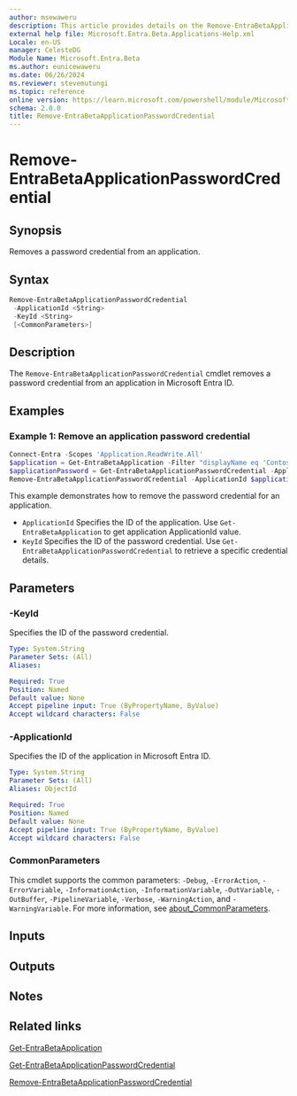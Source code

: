 ```yaml
---
author: msewaweru
description: This article provides details on the Remove-EntraBetaApplicationPasswordCredential command.
external help file: Microsoft.Entra.Beta.Applications-Help.xml
Locale: en-US
manager: CelesteDG
Module Name: Microsoft.Entra.Beta
ms.author: eunicewaweru
ms.date: 06/26/2024
ms.reviewer: stevemutungi
ms.topic: reference
online version: https://learn.microsoft.com/powershell/module/Microsoft.Entra.Beta/Remove-EntraBetaApplicationPasswordCredential
schema: 2.0.0
title: Remove-EntraBetaApplicationPasswordCredential
---
```


# Remove-EntraBetaApplicationPasswordCredential

## Synopsis

Removes a password credential from an application.

## Syntax

```powershell
Remove-EntraBetaApplicationPasswordCredential
 -ApplicationId <String>
 -KeyId <String>
 [<CommonParameters>]
```

## Description

The `Remove-EntraBetaApplicationPasswordCredential` cmdlet removes a password credential from an application in Microsoft Entra ID.

## Examples

### Example 1: Remove an application password credential

```powershell
Connect-Entra -Scopes 'Application.ReadWrite.All'
$application = Get-EntraBetaApplication -Filter "displayName eq 'Contoso Helpdesk Application'"
$applicationPassword = Get-EntraBetaApplicationPasswordCredential -ApplicationId $application.Id | Where-Object {$_.DisplayName -eq 'ERP App Password'}
Remove-EntraBetaApplicationPasswordCredential -ApplicationId $application.Id -KeyId $applicationPassword.KeyId
```

This example demonstrates how to remove the password credential for an application.

- `ApplicationId` Specifies the ID of the application. Use `Get-EntraBetaApplication` to get application ApplicationId value.
- `KeyId` Specifies the ID of the password credential. Use `Get-EntraBetaApplicationPasswordCredential` to retrieve a specific credential details.

## Parameters

### -KeyId

Specifies the ID of the password credential.

```yaml
Type: System.String
Parameter Sets: (All)
Aliases:

Required: True
Position: Named
Default value: None
Accept pipeline input: True (ByPropertyName, ByValue)
Accept wildcard characters: False
```

### -ApplicationId

Specifies the ID of the application in Microsoft Entra ID.

```yaml
Type: System.String
Parameter Sets: (All)
Aliases: ObjectId

Required: True
Position: Named
Default value: None
Accept pipeline input: True (ByPropertyName, ByValue)
Accept wildcard characters: False
```

### CommonParameters

This cmdlet supports the common parameters: `-Debug`, `-ErrorAction`, `-ErrorVariable`, `-InformationAction`, `-InformationVariable`, `-OutVariable`, `-OutBuffer`, `-PipelineVariable`, `-Verbose`, `-WarningAction`, and `-WarningVariable`. For more information, see [about_CommonParameters](https://go.microsoft.com/fwlink/?LinkID=113216).

## Inputs

## Outputs

## Notes

## Related links

[Get-EntraBetaApplication](Get-EntraBetaApplication.md)

[Get-EntraBetaApplicationPasswordCredential](Get-EntraBetaApplicationPasswordCredential.md)

[Remove-EntraBetaApplicationPasswordCredential](Remove-EntraBetaApplicationPasswordCredential.md)
